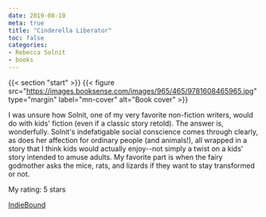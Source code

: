 ```yaml
---
date: 2019-08-10
meta: true
title: "Cinderella Liberator"
toc: false
categories:
- Rebecca Solnit
- books
---
```


{{< section "start" >}}
{{< figure src="https://images.booksense.com/images/965/465/9781608465965.jpg" type="margin" label="mn-cover" alt="Book cover" >}}

I was unsure how Solnit, one of my very favorite non-fiction writers, would do with kids' fiction (even if a classic story retold). The answer is, wonderfully. Solnit's indefatigable social conscience comes through clearly, as does her affection for ordinary people (and animals!), all wrapped in a story that I think kids would actually enjoy--not simply a twist on a kids' story intended to amuse adults. My favorite part is when the fairy godmother asks the mice, rats, and lizards if they want to stay transformed or not.

My rating: 5 stars  

[IndieBound](https://www.indiebound.org/book/9781608465965)
